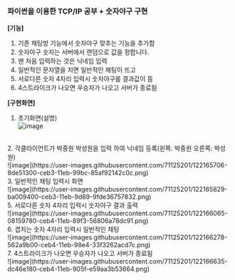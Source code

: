 <h3>파이썬을 이용한 TCP/IP 공부 + 숫자야구 구현</h3>

<b>[기능] </b><br>

1. 기존 채팅방 기능에서 숫자야구 맞추는 기능을 추가함<br>
2. 숫자야구 숫자는 서버에서 랜덤으로 값을 정합니다.<br>
3. 맨 처음 입력하는 것은 닉네임 입력<br>
5. 일반적인 문자열을 치면 일반적인 채팅이 뜨고<br>
6. 서로다른 숫자 4자리 입력시 숫자야구를 결과값이 뜸 <br>
7. 4스트라이크가 나오면 우승자가 나오고 서버가 종료됨 <br>

<b>[구현화면]</b> <br>
1. 초기화면(설명) <br>
![image](https://user-images.githubusercontent.com/71125201/122163666-7eb09600-ceb0-11eb-8678-31d6820d7a30.png)
<br>
2. 각클라이언트가 박중원 박성원을 입력 하여 닉네임 등록(왼쪽: 박중원 오른쪽: 박성원)<br> 
![image](https://user-images.githubusercontent.com/71125201/122165706-8de51300-ceb3-11eb-99bc-85af92142c0c.png)
<br>
3. 일반적인 채팅 입력시 화면<br>
![image](https://user-images.githubusercontent.com/71125201/122165829-ba009400-ceb3-11eb-9d89-9fde36757832.png)
<br>
5. 서로다른 숫자 4자리 입력시 숫자야구 결과 출력<br>
![image](https://user-images.githubusercontent.com/71125201/122166065-08159780-ceb4-11eb-89f3-56806a78dc91.png)
<br>
6. 겹치는 숫자 4자리 입력시 일반적인 채팅<br>
![image](https://user-images.githubusercontent.com/71125201/122166278-562a9b00-ceb4-11eb-98e4-33f3262acd7c.png)
<br>
7. 4스트라이크가 나오면 우승자가 나오고 서버가 종료됨 <br>
![image](https://user-images.githubusercontent.com/71125201/122166635-dc46e180-ceb4-11eb-905f-e59aa3b53664.png)
